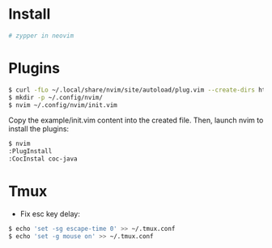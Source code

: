 # Install

```sh
# zypper in neovim
```


# Plugins

```sh
$ curl -fLo ~/.local/share/nvim/site/autoload/plug.vim --create-dirs https://raw.githubusercontent.com/junegunn/vim-plug/master/plug.vim
$ mkdir -p ~/.config/nvim/
$ nvim ~/.config/nvim/init.vim
```

Copy the example/init.vim content into the created file. Then, launch nvim to install the plugins:

```sh
$ nvim
:PlugInstall
:CocInstal coc-java
```

# Tmux

* Fix esc key delay:

```sh
$ echo 'set -sg escape-time 0' >> ~/.tmux.conf
$ echo 'set -g mouse on' >> ~/.tmux.conf
```
